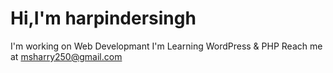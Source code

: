 # Hi,I'm harpindersingh
I'm working on Web Developmant
I'm Learning WordPress & PHP
Reach me at msharry250@gmail.com
